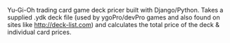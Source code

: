 Yu-Gi-Oh trading card game deck pricer built with Django/Python.
Takes a supplied .ydk deck file (used by ygoPro/devPro games and also found on sites like http://deck-list.com) and calculates the total price of the deck & individual card prices.
